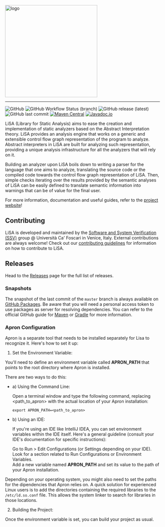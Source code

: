 <img src="logo.png" alt="logo" width="300"/>

---

![GitHub](https://img.shields.io/github/license/lisa-analyzer/lisa?color=brightgreen)
![GitHub Workflow Status (branch)](https://img.shields.io/github/actions/workflow/status/lisa-analyzer/lisa/gradle-master.yml?branch=master)
![GitHub release (latest)](https://img.shields.io/github/v/release/lisa-analyzer/lisa?display_name=release&color=brightgreen)
![GitHub last commit](https://img.shields.io/github/last-commit/lisa-analyzer/lisa)
[![Maven Central](https://img.shields.io/maven-central/v/io.github.lisa-analyzer/lisa-sdk?color=brightgreen)](https://search.maven.org/artifact/io.github.lisa-analyzer/lisa-sdk)
[![Javadoc.io](https://javadoc.io/badge2/io.github.lisa-analyzer/lisa-sdk/javadoc.svg)](https://javadoc.io/doc/io.github.lisa-analyzer/lisa-sdk)

LiSA (Library for Static Analysis) aims to ease the creation and implementation of static analyzers based on the Abstract Interpretation theory.
LiSA provides an analysis engine that works on a generic and extensible control flow graph representation of the program to analyze. Abstract interpreters in LiSA are built 
for analyzing such representation, providing a unique analysis infrastructure for all the analyzers that will rely on it.

Building an analyzer upon LiSA boils down to writing a parser for the language that one aims to analyze, translating the source code or the compiled code towards 
the control flow graph representation of LiSA. Then, simple checks iterating over the results provided by the semantic analyses of LiSA can be easily defined to translate 
semantic information into warnings that can be of value for the final user. 

For more information, documentation and useful guides, refer to the [project website](https://lisa-analyzer.github.io/)!

## Contributing 

LiSA is developed and maintained by the [Software and System Verification (SSV)](https://ssv.dais.unive.it/) group @ Università Ca' Foscari in Venice, Italy. 
External contributions are always welcome! Check out our [contributing guidelines](./CONTRIBUTING.md) for information on how to contribute to LiSA.

## Releases

Head to the [Releases](https://github.com/lisa-analyzer/lisa/releases) page for the full list of releases. 

### Snapshots

The snapshot of the last commit of the `master` branch is always available on [GitHub Packages](https://github.com/orgs/lisa-analyzer/packages?repo_name=lisa). Be aware that you will need a personal access token to use packages as server for resolving dependencies. You can refer to the official GitHub guide for [Maven](https://docs.github.com/en/packages/working-with-a-github-packages-registry/working-with-the-apache-maven-registry#authenticating-to-github-packages) or [Gradle](https://docs.github.com/en/packages/working-with-a-github-packages-registry/working-with-the-gradle-registry#authenticating-to-github-packages) for more information.

### Apron Configuration

Apron is a separate tool that needs to be installed separately for Lisa to recognize it. Here's how to set it up:

1. Set the Environment Variable:

You'll need to define an environment variable called **APRON_PATH** that points to the root directory where Apron is installed.

There are two ways to do this:

* a) Using the Command Line:

  Open a terminal window and type the following command, replacing <path_to_apron> with the actual location of your Apron installation:

  `export APRON_PATH=<path_to_apron>`

* b) Using an IDE:

  If you're using an IDE like IntelliJ IDEA, you can set environment variables within the IDE itself. Here's a general guideline (consult your IDE's documentation for specific instructions):

  Go to Run > Edit Configurations (or Settings depending on your IDE).\
  Look for a section related to Run Configurations or Environment Variables.\
  Add a new variable named **APRON_PATH** and set its value to the path of your Apron installation.

Depending on your operating system, you might also need to set the paths for the dipendencies that Apron relies on. A quick solution for experienced Linux users is to add the directories containing the required libraries to the `/etc/ld.so.conf` file. This allows the system linker to search for libraries in those locations.

2. Building the Project:

Once the environment variable is set, you can build your project as usual.
